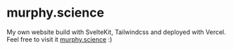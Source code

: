 # murphy.science

My own website build with SvelteKit, Tailwindcss and deployed with Vercel.  
Feel free to visit it [murphy.science](https://www.murphy.science) :)
